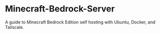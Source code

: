 # Minecraft-Bedrock-Server
A guide to Minecraft Bedrock Edition self hosting with Ubuntu, Docker, and Tailscale.
